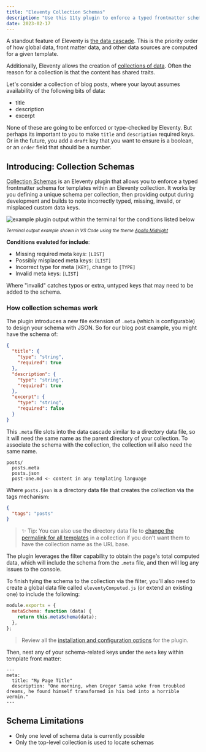 ```yaml
---
title: "Eleventy Collection Schemas"
description: "Use this 11ty plugin to enforce a typed frontmatter schema for templates within an Eleventy collection."
date: 2023-02-17
---
```


A standout feature of Eleventy is [the data cascade](https://www.11ty.dev/docs/data-cascade/). This is the priority order of how global data, front matter data, and other data sources are computed for a given template.

Additionally, Eleventy allows the creation of [collections of data](https://11ty.rocks/posts/creating-and-using-11ty-collections/). Often the reason for a collection is that the content has shared traits.

Let's consider a collection of blog posts, where your layout assumes availability of the following bits of data:

- title
- description
- excerpt

None of these are going to be enforced or type-checked by Eleventy. But perhaps its important to you to make `title` and `description` required keys. Or in the future, you add a `draft` key that you want to ensure is a boolean, or an `order` field that should be a number.

## Introducing: Collection Schemas

[Collection Schemas](https://github.com/5t3ph/eleventy-plugin-collection-schemas) is an Eleventy plugin that allows you to enforce a typed frontmatter schema for templates within an Eleventy collection. It works by you defining a unique schema per collection, then providing output during development and builds to note incorrectly typed, missing, invalid, or misplaced custom data keys.

![example plugin output within the terminal for the conditions listed below](/img/output.png)

<small>_Terminal output example shown in VS Code using the theme [Apollo Midnight](https://marketplace.visualstudio.com/items?itemName=apollographql.apollo-midnight-color-theme)_</small>

**Conditions evaluted for include**:

- Missing required meta keys: `[LIST]`
- Possibly misplaced meta keys: `[LIST]`
- Incorrect type for meta `[KEY]`, change to `[TYPE]`
- Invalid meta keys: `[LIST]`

Where "invalid" catches typos or extra, untyped keys that may need to be added to the schema.

### How collection schemas work

The plugin introduces a new file extension of `.meta` (which is configurable) to design your schema with JSON. So for our blog post example, you might have the schema of:

```json
{
  "title": {
    "type": "string",
    "required": true
  },
  "description": {
    "type": "string",
    "required": true
  },
  "excerpt": {
    "type": "string",
    "required": false
  }
}
```

This `.meta` file slots into the data cascade similar to a directory data file, so it will need the same name as the parent directory of your collection. To associate the schema with the collection, the collection will also need the same name.

```text
posts/
  posts.meta
  posts.json
  post-one.md <- content in any templating language
```

Where `posts.json` is a directory data file that creates the collection via the tags mechanism:

```json
{
  "tags": "posts"
}
```

> ✨ Tip: You can also use the directory data file to [change the permalink for all templates](https://11ty.rocks/tips/permalinks/) in a collection if you don't want them to have the collection name as the URL base.

The plugin leverages the filter capability to obtain the page's total computed data, which will include the schema from the `.meta` file, and then will log any issues to the console.

To finish tying the schema to the collection via the filter, you'll also need to create a global data file called `eleventyComputed.js` (or extend an existing one) to include the following:

```js
module.exports = {
  metaSchema: function (data) {
    return this.metaSchema(data);
  },
};
```

> Review all the [installation and configuration options](https://github.com/5t3ph/eleventy-plugin-collection-schemas) for the plugin.

Then, nest any of your schema-related keys under the `meta` key within template front matter:

```
---
meta:
  title: "My Page Title"
  description: "One morning, when Gregor Samsa woke from troubled dreams, he found himself transformed in his bed into a horrible vermin."
---
```

## Schema Limitations

- Only one level of schema data is currently possible
- Only the top-level collection is used to locate schemas
